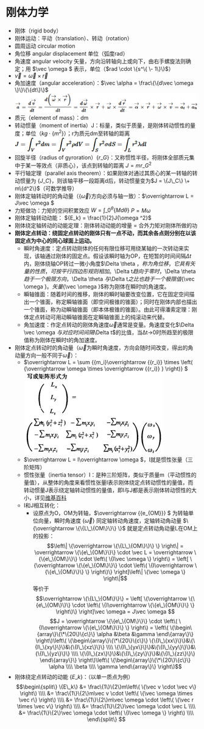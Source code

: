# 刚体力学

* 刚体（rigid body）
* 刚体运动：平动（translation）、转动（rotation）
* 圆周运动 circular motion
* 角位移 angular displacement 单位（弧度rad）
* 角速度 angular velocity 矢量，方向沿转轴向上或向下，由右手螺旋法则确定；用 $\vec \omega $ 表示，单位（$rad \cdot \{s^\{ \- 1\}\}$）
* $\vec v = \vec \omega  \times \vec r$
* 角加速度（angular acceleration）：$\vec \alpha  = \frac\{\{d\vec \omega \}\}\{\{dt\}\}$
	![](刚体力学_files/4151607.png)
* 质元（element of mass）：dm
* 转动惯量（moment of inertia）J：标量，类似于质量，是刚体转动惯性的量度；单位（$kg \cdot \{m^2\}$）；r为质元dm至转轴的距离
	![](刚体力学_files/37491845.png)
* 回旋半径（radius of gyroration）$\{r\_G\}$：又称惯性半径，将刚体全部质元集中于某一等效点（非质心），该点到转轴的距离
	$J = mr\_G^2$
* 平行轴定理（parallel axis theorem）：如果刚体对通过其质心的某一转轴的转动惯量为 $\{J\_C\}$，则该轴平移一段距离d后，转动惯量变为$J = \{J\_C\} \+ m\{d^2\}$（可数学推导）
* 刚体定轴转动时的角动量（$\{\vec \omega \}$方向必须与轴一致）：$\overrightarrow L  = J\vec \omega $
* 力矩做功：力矩的空间积累效应
	$W = \int\_0^\theta  \{Md\theta \}$
	$P = M\omega$
* 刚体定轴转动动能：
	${E_k} = \frac{1}{2}J{\omega ^2}$
* 刚体绕定轴转动的动能定理：刚体转动动能的增量 = 合外力矩对刚体所做的功
* **刚体定点转动：绕固定点转动的刚体只有一点不动，而其余各点则分别在以该固定点为中心的同心球面上运动。**
	* 瞬时角速度：定点转动刚体的任何有限位移可用绕某轴的一次转动来实现，该轴通过刚体的固定点。假设该瞬时轴为OP，在短暂的时间间隔$\Delta t$内，刚体绕轴OP转过一微小角度$\Delta \theta $，称为角位移，它具有矢量的性质，可按平行四边形规则相加。$\Delta t$趋向于零时，$\Delta \theta $趋于一个极限方向，$\Delta \theta $与$\Delta t$之比也趋于一个极限值${\vec \omega }$。矢量${\vec \omega }$称为刚体在瞬时t的角速度。
	* 瞬轴锥面：随着时间的推移，刚体的瞬时轴要改变位置，它在固定空间描出一个锥面，称定瞬轴锥面（即空间极锥的锥面）；同时在刚体内部也描出一个锥面，称为动瞬轴锥面（即本体极锥的锥面）。由此可得潘索定理：刚体定点转动可用动瞬轴锥面在定瞬轴锥面上的纯滚动来代替。
	* 角加速度：作定点转动的刚体角速度${\vec \omega }$通常是变量。角速度变化$\Delta \vec \omega $与对应时间间隔$\Delta t$的比值，当Δt→0时所趋至的极限值称为刚体在瞬时t的角加速度。
* 刚体定点转动时的角动量（${\vec \omega }$为瞬时角速度，方向会随时间改变，得出的角动量方向一般不同于${\vec \omega }$）：
	* $\overrightarrow L  = \sum \{\{m\_i\}\overrightarrow \{\{r\_i\}\}  \times \left\( \{\overrightarrow \omega   \times \overrightarrow \{\{r\_i\}\} \} \right\)\} $
	![](刚体力学_files/d9cdf770-51b4-4ef9-9f6f-59178857086b.png)
	* $\overrightarrow L  = I\overrightarrow \omega  $，I就是惯性张量（三阶矩阵）
	* 惯性张量（inertia tensor）I：是种三阶矩阵，类似于质量m（平动惯性的量值），从整体的角度来看惯性张量I表示刚体绕定点转动惯性的量值，而转动惯量J表示绕定轴转动惯性的量值，即I与J都是表示刚体转动惯性的大小，详见[维基百科](http://zh.wikipedia.org/wiki/%E6%85%A3%E6%80%A7%E5%BC%B5%E9%87%8F#.E6.85.A3.E6.80.A7.E5.BC.B5.E9.87.8F)
	* I和J相互转化：
		* 设原点为O，OM为转轴，$\overrightarrow \{\{e\_\{OM\}\}\} $ 为转轴单位向量，瞬时角速度 $\{\vec \omega \}$ 同定轴转动角速度，定轴转动角动量 $\{\overrightarrow \{\{L\_\{OM\}\}\} \}$ 就是定点转动角动量L在OM上的投影：
		$$\left\| \{\overrightarrow \{\{L\_\{OM\}\}\} \} \right\| = \overrightarrow \{\{e\_\{OM\}\}\}  \cdot \vec L = \overrightarrow \{\{e\_\{OM\}\}\}  \cdot \left\( \{I\vec \omega \} \right\) = \left[ \{\overrightarrow \{\{e\_\{OM\}\}\}  \cdot \left\( \{I\overrightarrow \{\{e\_\{OM\}\}\} \} \right\)\} \right]\left\| \{\vec \omega \} \right\|$$
		等价于
		$$\overrightarrow \{\{L\_\{OM\}\}\}  = \left[ \{\overrightarrow \{\{e\_\{OM\}\}\}  \cdot \left\( \{I\overrightarrow \{\{e\_\{OM\}\}\} \} \right\)\} \right]\vec \omega  = J\vec \omega $$
		$$J = \overrightarrow \{\{e\_\{OM\}\}\}  \cdot \left\( \{I\overrightarrow \{\{e\_\{OM\}\}\} \} \right\) = \left\( \{\begin\{array\}\{\*\{20\}\{c\}\}
			  \alpha &\beta &\gamma  
			\end\{array\}\} \right\)\left\( \{\begin\{array\}\{\*\{20\}\{c\}\}
			  \{\{I\_\{xx\}\}\}&\{\{I\_\{xy\}\}\}&\{\{I\_\{xz\}\}\} \\\\ 
			  \{\{I\_\{yx\}\}\}&\{\{I\_\{yy\}\}\}&\{\{I\_\{yz\}\}\} \\\\ 
			  \{\{I\_\{zx\}\}\}&\{\{I\_\{zy\}\}\}&\{\{I\_\{zz\}\}\} 
			\end\{array\}\} \right\)\left\( \{\begin\{array\}\{\*\{20\}\{c\}\}
			  \alpha  \\\\ 
			  \beta  \\\\ 
			  \gamma  
			\end\{array\}\} \right\)$$
* 刚体绕定点转动的动能 $\{E\_k\}$：（以单一质点为例）
	$$\begin\{split\}
	  \{E\_k\} &= \frac\{1\}\{2\}m\left\( \{\vec v \cdot \vec v\} \right\) \\\\ 
	   &= \frac\{1\}\{2\}m\vec v \cdot \left\( \{\vec \omega  \times \vec r\} \right\) \\\\ 
	   &= \frac\{1\}\{2\}m\vec \omega  \cdot \left\( \{\vec r \times \vec v\} \right\) \\\\ 
	   &= \frac\{1\}\{2\}\vec \omega  \cdot \vec L \\\\ 
	   &= \frac\{1\}\{2\}\vec \omega  \cdot \left\( \{I\vec \omega \} \right\) \\\\ 
	\end\{split\} $$







